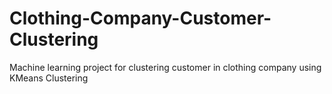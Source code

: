 # Clothing-Company-Customer-Clustering
Machine learning project for clustering customer in clothing company using KMeans Clustering
